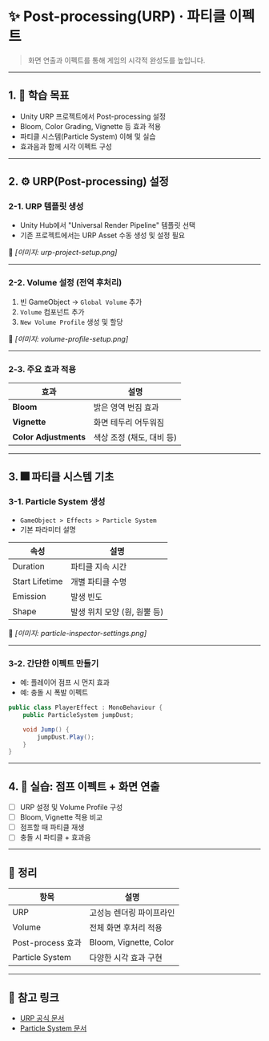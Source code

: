 # ✨ Post-processing(URP) · 파티클 이펙트
> 화면 연출과 이펙트를 통해 게임의 시각적 완성도를 높입니다.

---

## 1. 🎯 학습 목표

- Unity URP 프로젝트에서 Post-processing 설정
- Bloom, Color Grading, Vignette 등 효과 적용
- 파티클 시스템(Particle System) 이해 및 실습
- 효과음과 함께 시각 이펙트 구성

---

## 2. ⚙️ URP(Post-processing) 설정

### 2-1. URP 템플릿 생성

- Unity Hub에서 "Universal Render Pipeline" 템플릿 선택
- 기존 프로젝트에서는 URP Asset 수동 생성 및 설정 필요

📸 *[이미지: urp-project-setup.png]*

---

### 2-2. Volume 설정 (전역 후처리)

1. 빈 GameObject → `Global Volume` 추가
2. `Volume` 컴포넌트 추가
3. `New Volume Profile` 생성 및 할당

📸 *[이미지: volume-profile-setup.png]*

---

### 2-3. 주요 효과 적용

| 효과 | 설명 |
|------|------|
| **Bloom** | 밝은 영역 번짐 효과 |
| **Vignette** | 화면 테두리 어두워짐 |
| **Color Adjustments** | 색상 조정 (채도, 대비 등) |

---

## 3. 🎆 파티클 시스템 기초

### 3-1. Particle System 생성

- `GameObject > Effects > Particle System`
- 기본 파라미터 설명

| 속성 | 설명 |
|------|------|
| Duration | 파티클 지속 시간 |
| Start Lifetime | 개별 파티클 수명 |
| Emission | 발생 빈도 |
| Shape | 발생 위치 모양 (원, 원뿔 등) |

📸 *[이미지: particle-inspector-settings.png]*

---

### 3-2. 간단한 이펙트 만들기

- 예: 플레이어 점프 시 먼지 효과
- 예: 충돌 시 폭발 이펙트

```csharp
public class PlayerEffect : MonoBehaviour {
    public ParticleSystem jumpDust;

    void Jump() {
        jumpDust.Play();
    }
}
```

---

## 4. 🧪 실습: 점프 이펙트 + 화면 연출

- [ ] URP 설정 및 Volume Profile 구성
- [ ] Bloom, Vignette 적용 비교
- [ ] 점프할 때 파티클 재생
- [ ] 충돌 시 파티클 + 효과음

---

## 🧠 정리

| 항목 | 설명 |
|------|------|
| URP | 고성능 렌더링 파이프라인 |
| Volume | 전체 화면 후처리 적용 |
| Post-process 효과 | Bloom, Vignette, Color |
| Particle System | 다양한 시각 효과 구현 |

---

## 🔗 참고 링크

- [URP 공식 문서](https://docs.unity3d.com/Packages/com.unity.render-pipelines.universal@latest)
- [Particle System 문서](https://docs.unity3d.com/Manual/PartSysReference.html)
